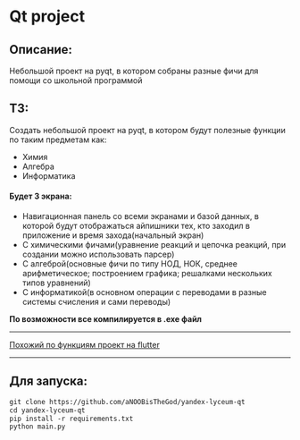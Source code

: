 # Qt project
## Описание: 
Небольшой проект на pyqt, в котором собраны разные фичи для помощи со школьной программой
## ТЗ:
Создать небольшой проект на pyqt, в котором будут полезные функции по таким предметам как:
* Химия
* Алгебра
* Информатика
#### Будет 3 экрана:
* Навигационная панель со всеми экранами и базой данных, в которой будут отображаться айпишники тех, кто заходил в приложение и время захода(начальный экран)
* С химическими фичами(уравнение реакций и цепочка реакций, при создании можно использовать парсер)
* С алгеброй(основные фичи по типу НОД, НОК, среднее арифметическое; построением графика; решалками нескольких типов уравнений)
* С информатикой(в основном операции с переводами в разные системы счисления и сами переводы)

**По возможности все компилируется в .exe файл**
____
[Похожий по функциям проект на flutter](https://github.com/aNOOBisTheGod/schoolhelper)
___
## Для запуска:
```diff
git clone https://github.com/aNOOBisTheGod/yandex-lyceum-qt
cd yandex-lyceum-qt
pip install -r requirements.txt
python main.py
```
